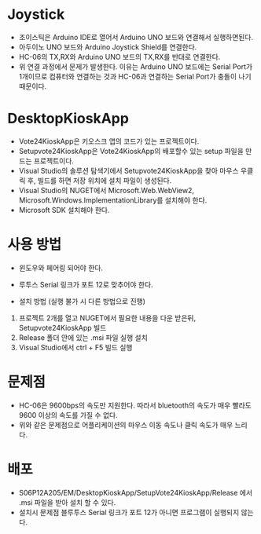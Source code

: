 # Joystick

* 조이스틱은 Arduino IDE로 열어서 Arduino UNO 보드와 연결해서 실행하면된다.
* 아두이노 UNO 보드와 Arduino Joystick Shield를 연결한다.
* HC-06의 TX,RX와 Arduino UNO 보드의 TX,RX를 반대로 연결한다.
* 위 연결 과정에서 문제가 발생한다. 이유는 Arduino UNO 보드에는 Serial Port가 1개이므로 컴퓨터와 연결하는 것과 HC-06과 연결하는 Serial Port가 충돌이 나기 때문이다.

# DesktopKioskApp
* Vote24KioskApp은 키오스크 앱의 코드가 있는 프로젝트이다.
* Setupvote24KioskApp은 Vote24KioskApp의 배포할수 있는 setup 파일을 만드는 프로젝트이다.
* Visual Studio의 솔루션 탐색기에서 Setupvote24KioskApp을 찾아 마우스 우클릭 후, 빌드를 하면 저장 위치에 설치 파일이 생성된다.
* Visual Studio의 NUGET에서 Microsoft.Web.WebView2, Microsoft.Windows.ImplementationLibrary를 설치해야 한다. 
* Microsoft SDK 설치해야 한다.

# 사용 방법
* 윈도우와 페어링 되어야 한다.
* 루투스 Serial 링크가 포트 12로 맞추어야 한다.

* 설치 방법 (실행 불가 시 다른 방법으로 진행)
1. 프로젝트 2개를 열고 NUGET에서 필요한 내용을 다운 받은뒤, Setupvote24KioskApp 빌드
2. Release 폴더 안에 있는 .msi 파일 실행 설치
3. Visual Studio에서 ctrl + F5 빌드 실행

# 문제점
* HC-06은 9600bps의 속도만 지원한다. 따라서 bluetooth의 속도가 매우 빨라도 9600 이상의 속도를 가질 수 없다.
* 위와 같은 문제점으로 어플리케이션의 마우스 이동 속도나 클릭 속도가 매우 느리다. 

# 배포
* S06P12A205/EM/DesktopKioskApp/SetupVote24KioskApp/Release 에서 .msi 파일을 받아 설치 할 수 있다.
* 설치시 문제점 블루투스 Serial 링크가 포트 12가 아니면 프로그램이 실행되지 않는다.

